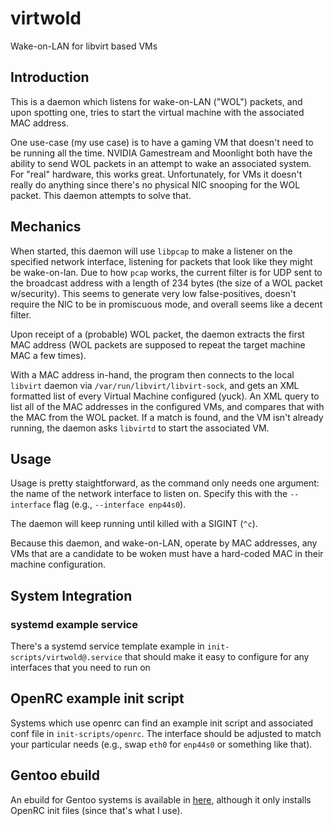 # virtwold
Wake-on-LAN for libvirt based VMs

## Introduction
This is a daemon which listens for wake-on-LAN ("WOL") packets, and upon spotting one, tries to start the virtual machine with the associated MAC address.

One use-case (my use case) is to have a gaming VM that doesn't need to be running all the time.  NVIDIA Gamestream and Moonlight both have the ability to send WOL packets in an attempt to wake an associated system.  For "real" hardware, this works great.  Unfortunately, for VMs it doesn't really do anything since there's no physical NIC snooping for the WOL packet.  This daemon attempts to solve that.

## Mechanics
When started, this daemon will use `libpcap` to make a listener on the specified network interface, listening for packets that look like they might be wake-on-lan.  Due to how `pcap` works, the current filter is for UDP sent to the broadcast address with a length of 234 bytes (the size of a WOL packet w/security).  This seems to generate very low false-positives, doesn't require the NIC to be in promiscuous mode, and overall seems like a decent filter.

Upon receipt of a (probable) WOL packet, the daemon extracts the first MAC address (WOL packets are supposed to repeat the target machine MAC a few times).

With a MAC address in-hand, the program then connects to the local `libvirt` daemon via `/var/run/libvirt/libvirt-sock`, and gets an XML formatted list of every Virtual Machine configured (yuck).  An XML query to list all of the MAC addresses in the configured VMs, and compares that with the MAC from the WOL packet.  If a match is found, and the VM isn't already running, the daemon asks `libvirtd` to start the associated VM.

## Usage
Usage is pretty staightforward, as the command only needs one argument: the name of the network interface to listen on.  Specify this with the `--interface` flag (e.g., `--interface enp44s0`).

The daemon will keep running until killed with a SIGINT (`^c`).

Because this daemon, and wake-on-LAN, operate by MAC addresses, any VMs that are a candidate to be woken must have a hard-coded MAC in their machine configuration.

## System Integration

### systemd example service
There's a systemd service template example in `init-scripts/virtwold@.service` that should make it easy to configure for any interfaces that you need to run on

## OpenRC example init script
Systems which use openrc can find an example init script and associated conf file in `init-scripts/openrc`.  The interface should be adjusted to match your particular needs (e.g., swap `eth0` for `enp44s0` or something like that).

## Gentoo ebuild
An ebuild for Gentoo systems is available in [here](https://github.com/ScottESanDiego/scotterepo/tree/main/app-emulation/virtwold), although it only installs OpenRC init files (since that's what I use).

